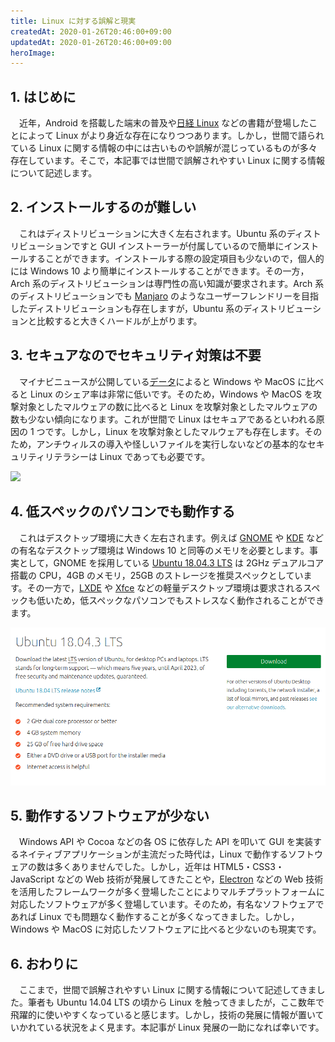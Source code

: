 ```yaml
---
title: Linux に対する誤解と現実
createdAt: 2020-01-26T20:46:00+09:00
updatedAt: 2020-01-26T20:46:00+09:00
heroImage: 
---
```


## 1. はじめに

　近年，Android を搭載した端末の普及や[日経 Linux](https://info.nikkeibp.co.jp/media/LIN/) などの書籍が登場したことによって Linux がより身近な存在になりつつあります。しかし，世間で語られている Linux に関する情報の中には古いものや誤解が混じっているものが多々存在しています。そこで，本記事では世間で誤解されやすい Linux に関する情報について記述します。

## 2. インストールするのが難しい

　これはディストリビューションに大きく左右されます。Ubuntu 系のディストリビューションですと GUI インストーラーが付属しているので簡単にインストールすることができます。インストールする際の設定項目も少ないので，個人的には Windows 10 より簡単にインストールすることができます。その一方，Arch 系のディストリビューションは専門性の高い知識が要求されます。Arch 系のディストリビューションでも [Manjaro](https://manjaro.org/) のようなユーザーフレンドリーを目指したディストリビューションも存在しますが，Ubuntu 系のディストリビューションと比較すると大きくハードルが上がります。

## 3. セキュアなのでセキュリティ対策は不要

　マイナビニュースが公開している[データ](https://news.mynavi.jp/article/20191001-902574/)によると Windows や MacOS に比べると Linux のシェア率は非常に低いです。そのため，Windows や MacOS を攻撃対象としたマルウェアの数に比べると Linux を攻撃対象としたマルウェアの数も少ない傾向になります。これが世間で Linux はセキュアであるといわれる原因の 1 つです。しかし，Linux を攻撃対象としたマルウェアも存在します。そのため，アンチウィルスの導入や怪しいファイルを実行しないなどの基本的なセキュリティリテラシーは Linux であっても必要です。

![](https://news.mynavi.jp/article/20191001-902574/images/001l.jpg)

## 4. 低スペックのパソコンでも動作する

　これはデスクトップ環境に大きく左右されます。例えば [GNOME](https://www.gnome.org/) や [KDE](https://kde.org/) などの有名なデスクトップ環境は Windows 10 と同等のメモリを必要とします。事実として，GNOME を採用している [Ubuntu 18.04.3 LTS](https://ubuntu.com/download/desktop) は 2GHz デュアルコア搭載の CPU，4GB のメモリ，25GB のストレージを推奨スペックとしています。その一方で，[LXDE](https://lxde.org/) や [Xfce](http://www.xfce.org/) などの軽量デスクトップ環境は要求されるスペックも低いため，低スペックなパソコンでもストレスなく動作されることができます。

![](05c689a05928afcab376d007271220a6.png)

## 5. 動作するソフトウェアが少ない

　Windows API や Cocoa などの各 OS に依存した API を叩いて GUI を実装するネイティブアプリケーションが主流だった時代は，Linux で動作するソフトウェアの数は多くありませんでした。しかし，近年は HTML5・CSS3・JavaScript などの Web 技術が発展してきたことや，[Electron](https://www.electronjs.org/) などの Web 技術を活用したフレームワークが多く登場したことによりマルチプラットフォームに対応したソフトウェアが多く登場しています。そのため，有名なソフトウェアであれば Linux でも問題なく動作することが多くなってきました。しかし，Windows や MacOS に対応したソフトウェアに比べると少ないのも現実です。

## 6. おわりに

　ここまで，世間で誤解されやすい Linux に関する情報について記述してきました。筆者も Ubuntu 14.04 LTS の頃から Linux を触ってきましたが，ここ数年で飛躍的に使いやすくなっていると感じます。しかし，技術の発展に情報が置いていかれている状況をよく見ます。本記事が Linux 発展の一助になれば幸いです。